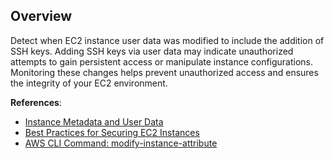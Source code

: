 ## Overview

Detect when EC2 instance user data was modified to include the addition of SSH keys. Adding SSH keys via user data may indicate unauthorized attempts to gain persistent access or manipulate instance configurations. Monitoring these changes helps prevent unauthorized access and ensures the integrity of your EC2 environment.

**References**:
- [Instance Metadata and User Data](https://docs.aws.amazon.com/AWSEC2/latest/UserGuide/ec2-instance-metadata.html)
- [Best Practices for Securing EC2 Instances](https://docs.aws.amazon.com/AWSEC2/latest/UserGuide/ec2-best-practices.html)
- [AWS CLI Command: modify-instance-attribute](https://awscli.amazonaws.com/v2/documentation/api/latest/reference/ec2/modify-instance-attribute.html)
